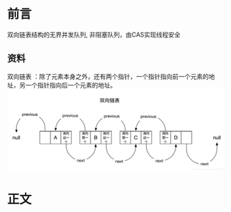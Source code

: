 # 前言
双向链表结构的无界并发队列, 非阻塞队列，由CAS实现线程安全
## 资料
双向链表 ：除了元素本身之外，还有两个指针，一个指针指向前一个元素的地址，另一个指针指向后一个元素的地址。
![img](../assets/watermark,type_ZmFuZ3poZW5naGVpdGk,shadow_10,text_aHR0cHM6Ly9ibG9nLmNzZG4ubmV0L3FxXzI3MTg0NDk3,size_16,color_FFFFFF,t_70-16677922874746.png)
# 正文

